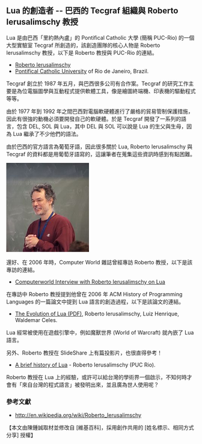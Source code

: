 ## Lua 的創造者 -- 巴西的 Tecgraf 組織與 Roberto Ierusalimschy 教授

Lua 是由巴西「里約熱內盧」的 Pontifical Catholic 大學 (簡稱 PUC-Rio) 的一個大型實驗室 Tecgraf 所創造的，該創造團隊的核心人物是 Roberto Ierusalimschy 教授，以下是 Roberto 教授與 PUC-Rio 的連結。

* [Roberto Ierusalimschy](http://www.inf.puc-rio.br/~roberto/)
* [Pontifical Catholic University](http://www.puc-rio.br/english/) of Rio de Janeiro, Brazil.

Tecgraf 創立於 1987 年五月，與巴西很多公司有合作案。Tecgraf 的研究工作主要是為位電腦圖學與互動程式提供軟體工具，像是繪圖終端機、印表機的驅動程式等等。

由於 1977 年到 1992 年之間巴西對電腦軟硬體進行了嚴格的貿易管制保護措施，因此有很強的動機必須要開發自己的軟硬體。於是 Tecgraf 開發了一系列的語言，包含 DEL, SOL 與 Lua，其中 DEL 與 SOL 可以說是 Lua 的生父與生母，因為 Lua 繼承了不少他們的語法。

由於巴西的官方語言為葡萄牙語，因此很多關於 Lua, Roberto Ierusalimschy 與 Tecgraf 的資料都是用葡萄牙語寫的，這讓筆者在蒐集這些資訊時感到有點困難。

![圖、Roberto Ierusalimschy 教授](../img/Robert_Ierusalimschy.jpg)

還好、在 2006 年時，Computer World 雜誌曾經專訪 Roberto 教授，以下是該專訪的連結。

* [Computerworld Interview with Roberto Ierusalimschy on Lua](http://www.computerworld.com.au/article/260022/a-z_programming_languages_lua/)

在專訪中 Roberto 教授提到他曾在 2006 年 ACM History of Programming Languages 的一篇論文中提到 Lua 語言的創造過程，以下是該論文的連結。

* [The Evolution of Lua (PDF)](http://www.tecgraf.puc-rio.br/~lhf/ftp/doc/hopl.pdf), Roberto Ierusalimschy, Luiz Henrique, Waldemar Celes.

Lua 經常被使用在遊戲引擎中，例如魔獸世界 (World of Warcraft) 就內嵌了 Lua 語言。

另外、Roberto 教授在 SlideShare 上有篇投影片，也很直得參考！

* [A brief history of Lua](http://www.slideshare.net/hughreynolds/origins-of-lua-roberto-ierusalimschy-puc-rio) - Roberto Ierusalimschy (PUC Rio).

Roberto 教授在 Lua 上的經驗，或許可以給台灣的學術界一個啟示，不知何時才會有「來自台灣的程式語言」被發明出來，並且廣為世人使用呢？

### 參考文獻

* <http://en.wikipedia.org/wiki/Roberto_Ierusalimschy>

【本文由陳鍾誠取材並修改自 [維基百科]，採用創作共用的 [姓名標示、相同方式分享] 授權】
